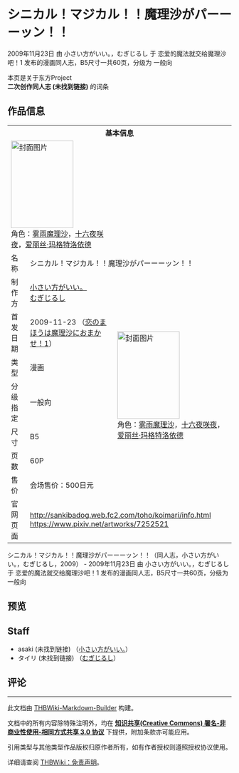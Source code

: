 # シニカル！マジカル！！魔理沙がパーーーッン！！

<!-- source html: G:\repos\THBWiki-Markdown-Builder\THBWikiMarkdown\Temp\main\2\24\ns0%3A%E3%82%B7%E3%83%8B%E3%82%AB%E3%83%AB%EF%BC%81%E3%83%9E%E3%82%B8%E3%82%AB%E3%83%AB%EF%BC%81%EF%BC%81%E9%AD%94%E7%90%86%E6%B2%99%E3%81%8C%E3%83%91%E3%83%BC%E3%83%BC%E3%83%BC%E3%83%83%E3%83%B3%EF%BC%81%EF%BC%81.html -->

2009年11月23日 由 小さい方がいい。，むぎじるし 于 恋爱的魔法就交给魔理沙吧！1 发布的漫画同人志，B5尺寸一共60页，分级为 一般向

本页是关于东方Project  
 **二次创作同人志 (未找到链接)** 的词条
## 作品信息

<table><tbody><tr><th colspan="3">基本信息</th></tr><tr><td class="cover-artwork-mobile" colspan="2"><a href="./文件-シニカル！マジカル！！魔理沙がパーーーッン！！封面.jpg.md" class="image" title="封面图片"><img alt="封面图片" src="https://upload.thwiki.cc/thumb/4/43/%E3%82%B7%E3%83%8B%E3%82%AB%E3%83%AB%EF%BC%81%E3%83%9E%E3%82%B8%E3%82%AB%E3%83%AB%EF%BC%81%EF%BC%81%E9%AD%94%E7%90%86%E6%B2%99%E3%81%8C%E3%83%91%E3%83%BC%E3%83%BC%E3%83%BC%E3%83%83%E3%83%B3%EF%BC%81%EF%BC%81%E5%B0%81%E9%9D%A2.jpg/140px-%E3%82%B7%E3%83%8B%E3%82%AB%E3%83%AB%EF%BC%81%E3%83%9E%E3%82%B8%E3%82%AB%E3%83%AB%EF%BC%81%EF%BC%81%E9%AD%94%E7%90%86%E6%B2%99%E3%81%8C%E3%83%91%E3%83%BC%E3%83%BC%E3%83%BC%E3%83%83%E3%83%B3%EF%BC%81%EF%BC%81%E5%B0%81%E9%9D%A2.jpg" decoding="async" loading="lazy" width="140" height="196" srcset="https://upload.thwiki.cc/thumb/4/43/%E3%82%B7%E3%83%8B%E3%82%AB%E3%83%AB%EF%BC%81%E3%83%9E%E3%82%B8%E3%82%AB%E3%83%AB%EF%BC%81%EF%BC%81%E9%AD%94%E7%90%86%E6%B2%99%E3%81%8C%E3%83%91%E3%83%BC%E3%83%BC%E3%83%BC%E3%83%83%E3%83%B3%EF%BC%81%EF%BC%81%E5%B0%81%E9%9D%A2.jpg/210px-%E3%82%B7%E3%83%8B%E3%82%AB%E3%83%AB%EF%BC%81%E3%83%9E%E3%82%B8%E3%82%AB%E3%83%AB%EF%BC%81%EF%BC%81%E9%AD%94%E7%90%86%E6%B2%99%E3%81%8C%E3%83%91%E3%83%BC%E3%83%BC%E3%83%BC%E3%83%83%E3%83%B3%EF%BC%81%EF%BC%81%E5%B0%81%E9%9D%A2.jpg 1.5x, https://upload.thwiki.cc/thumb/4/43/%E3%82%B7%E3%83%8B%E3%82%AB%E3%83%AB%EF%BC%81%E3%83%9E%E3%82%B8%E3%82%AB%E3%83%AB%EF%BC%81%EF%BC%81%E9%AD%94%E7%90%86%E6%B2%99%E3%81%8C%E3%83%91%E3%83%BC%E3%83%BC%E3%83%BC%E3%83%83%E3%83%B3%EF%BC%81%EF%BC%81%E5%B0%81%E9%9D%A2.jpg/280px-%E3%82%B7%E3%83%8B%E3%82%AB%E3%83%AB%EF%BC%81%E3%83%9E%E3%82%B8%E3%82%AB%E3%83%AB%EF%BC%81%EF%BC%81%E9%AD%94%E7%90%86%E6%B2%99%E3%81%8C%E3%83%91%E3%83%BC%E3%83%BC%E3%83%BC%E3%83%83%E3%83%B3%EF%BC%81%EF%BC%81%E5%B0%81%E9%9D%A2.jpg 2x" data-file-width="572" data-file-height="800"></a><div class="cover-char">角色：<a href="./雾雨魔理沙.md" title="雾雨魔理沙">雾雨魔理沙</a>，<a href="/%E5%8D%81%E5%85%AD%E5%A4%9C%E5%92%B2%E5%A4%9C" title="十六夜咲夜">十六夜咲夜</a>，<a href="./爱丽丝·玛格特洛依德.md" title="爱丽丝·玛格特洛依德">爱丽丝·玛格特洛依德</a></div></td>
</tr><tr><td class="label">名称</td><td colspan="2"> シニカル！マジカル！！魔理沙がパーーーッン！！ </td></tr><tr><td class="label">制作方</td><td><a href="./小さい方がいい。.md" title="小さい方がいい。">小さい方がいい。</a><br><a href="./むぎじるし.md" title="むぎじるし">むぎじるし</a></td><td class="cover-artwork" rowspan="7" style="min-width:196px;"><a href="./文件-シニカル！マジカル！！魔理沙がパーーーッン！！封面.jpg.md" class="image" title="封面图片"><img alt="封面图片" src="https://upload.thwiki.cc/thumb/4/43/%E3%82%B7%E3%83%8B%E3%82%AB%E3%83%AB%EF%BC%81%E3%83%9E%E3%82%B8%E3%82%AB%E3%83%AB%EF%BC%81%EF%BC%81%E9%AD%94%E7%90%86%E6%B2%99%E3%81%8C%E3%83%91%E3%83%BC%E3%83%BC%E3%83%BC%E3%83%83%E3%83%B3%EF%BC%81%EF%BC%81%E5%B0%81%E9%9D%A2.jpg/140px-%E3%82%B7%E3%83%8B%E3%82%AB%E3%83%AB%EF%BC%81%E3%83%9E%E3%82%B8%E3%82%AB%E3%83%AB%EF%BC%81%EF%BC%81%E9%AD%94%E7%90%86%E6%B2%99%E3%81%8C%E3%83%91%E3%83%BC%E3%83%BC%E3%83%BC%E3%83%83%E3%83%B3%EF%BC%81%EF%BC%81%E5%B0%81%E9%9D%A2.jpg" decoding="async" loading="lazy" width="140" height="196" srcset="https://upload.thwiki.cc/thumb/4/43/%E3%82%B7%E3%83%8B%E3%82%AB%E3%83%AB%EF%BC%81%E3%83%9E%E3%82%B8%E3%82%AB%E3%83%AB%EF%BC%81%EF%BC%81%E9%AD%94%E7%90%86%E6%B2%99%E3%81%8C%E3%83%91%E3%83%BC%E3%83%BC%E3%83%BC%E3%83%83%E3%83%B3%EF%BC%81%EF%BC%81%E5%B0%81%E9%9D%A2.jpg/210px-%E3%82%B7%E3%83%8B%E3%82%AB%E3%83%AB%EF%BC%81%E3%83%9E%E3%82%B8%E3%82%AB%E3%83%AB%EF%BC%81%EF%BC%81%E9%AD%94%E7%90%86%E6%B2%99%E3%81%8C%E3%83%91%E3%83%BC%E3%83%BC%E3%83%BC%E3%83%83%E3%83%B3%EF%BC%81%EF%BC%81%E5%B0%81%E9%9D%A2.jpg 1.5x, https://upload.thwiki.cc/thumb/4/43/%E3%82%B7%E3%83%8B%E3%82%AB%E3%83%AB%EF%BC%81%E3%83%9E%E3%82%B8%E3%82%AB%E3%83%AB%EF%BC%81%EF%BC%81%E9%AD%94%E7%90%86%E6%B2%99%E3%81%8C%E3%83%91%E3%83%BC%E3%83%BC%E3%83%BC%E3%83%83%E3%83%B3%EF%BC%81%EF%BC%81%E5%B0%81%E9%9D%A2.jpg/280px-%E3%82%B7%E3%83%8B%E3%82%AB%E3%83%AB%EF%BC%81%E3%83%9E%E3%82%B8%E3%82%AB%E3%83%AB%EF%BC%81%EF%BC%81%E9%AD%94%E7%90%86%E6%B2%99%E3%81%8C%E3%83%91%E3%83%BC%E3%83%BC%E3%83%BC%E3%83%83%E3%83%B3%EF%BC%81%EF%BC%81%E5%B0%81%E9%9D%A2.jpg 2x" data-file-width="572" data-file-height="800"></a><div class="cover-char">角色：<a href="./雾雨魔理沙.md" title="雾雨魔理沙">雾雨魔理沙</a>，<a href="/%E5%8D%81%E5%85%AD%E5%A4%9C%E5%92%B2%E5%A4%9C" title="十六夜咲夜">十六夜咲夜</a>，<a href="./爱丽丝·玛格特洛依德.md" title="爱丽丝·玛格特洛依德">爱丽丝·玛格特洛依德</a></div></td>
</tr><tr><td class="label">首发日期</td><td>2009-11-23&#160;（<a href="/展会作品列表?e=%E6%81%8B%E7%88%B1%E7%9A%84%E9%AD%94%E6%B3%95%E5%B0%B1%E4%BA%A4%E7%BB%99%E9%AD%94%E7%90%86%E6%B2%99%E5%90%A7%EF%BC%81%231">恋のまほうは魔理沙におまかせ！1</a>）</td></tr><tr><td class="label">类型</td><td>漫画</td></tr><tr><td class="label">分级指定</td><td>一般向</td></tr><tr><td class="label">尺寸</td><td>B5</td></tr><tr><td class="label">页数</td><td>60P</td></tr><tr><td class="label">售价</td><td>会场售价：500日元</td></tr>
<tr><td class="label">官网页面</td><td colspan="2"><a rel="nofollow" class="external free" href="http://sankibadog.web.fc2.com/toho/koimari/info.html">http://sankibadog.web.fc2.com/toho/koimari/info.html</a><br><a rel="nofollow" class="external free" href="https://www.pixiv.net/artworks/7252521">https://www.pixiv.net/artworks/7252521</a></td></tr></tbody></table>

シニカル！マジカル！！魔理沙がパーーーッン！！（同人志，小さい方がいい。，むぎじるし，2009） - 2009年11月23日 由 小さい方がいい。，むぎじるし 于 恋爱的魔法就交给魔理沙吧！1 发布的漫画同人志，B5尺寸一共60页，分级为 一般向
## 预览
## Staff
- asaki (未找到链接) （[小さい方がいい。](./小さい方がいい。.md)）
- タイリ (未找到链接) （[むぎじるし](./むぎじるし.md)）

## 评论




---

此文档由 [THBWiki-Markdown-Builder](https://github.com/Delsin-Yu/THBWiki-Markdown-Builder) 构建。

文档中的所有内容除特殊注明外，均在 [**知识共享(Creative Commons) 署名-非商业性使用-相同方式共享 3.0 协议**](https://creativecommons.org/licenses/by-sa/3.0/deed.zh-hans) 下提供，附加条款亦可能应用。

引用类型与其他类型作品版权归原作者所有，如有作者授权则遵照授权协议使用。

详细请查阅 [THBWiki：免责声明](https://thbwiki.cc/THBWiki:%E5%85%8D%E8%B4%A3%E5%A3%B0%E6%98%8E)。

